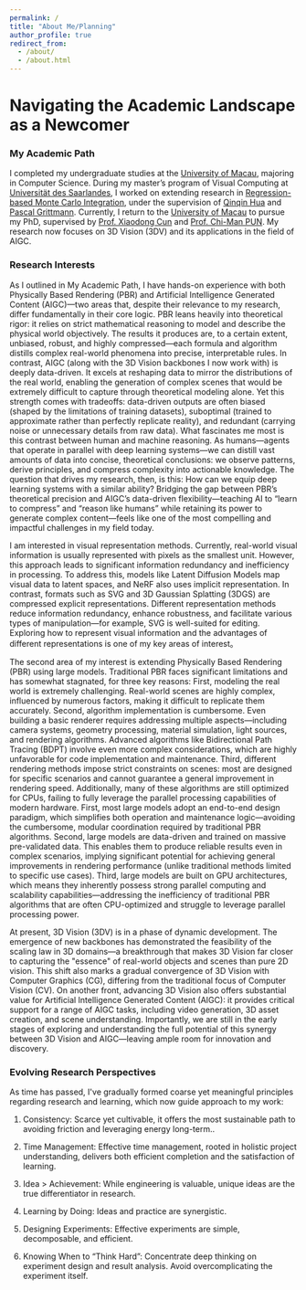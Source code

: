 ```yaml
---
permalink: /
title: "About Me/Planning"
author_profile: true
redirect_from: 
  - /about/
  - /about.html
---
```


# Navigating the Academic Landscape as a Newcomer

### My Academic Path

I completed my undergraduate studies at the [University of Macau](https://www.um.edu.mo/), majoring in Computer Science. During my master’s program of Visual Computing at [Universität des Saarlandes](https://www.uni-saarland.de/), I worked on extending research in [Regression-based Monte Carlo Integration](https://arxiv.org/pdf/2211.07422), under the supervision of [Qinqin Hua](https://qingqin-hua.com/) and [Pascal Grittmann](https://graphics.cg.uni-saarland.de/people/grittmann.html). Currently, I return to the [University of Macau](https://www.um.edu.mo/) to pursue my PhD, supervised by [Prof. Xiaodong Cun](https://vinthony.github.io/academic/) and [Prof. Chi-Man PUN](https://cmpun.github.io/). My research now focuses on 3D Vision (3DV) and its applications in the field of AIGC.

### Research Interests

As I outlined in My Academic Path, I have hands-on experience with both Physically Based Rendering (PBR) and Artificial Intelligence Generated Content (AIGC)—two areas that, despite their relevance to my research, differ fundamentally in their core logic.
PBR leans heavily into theoretical rigor: it relies on strict mathematical reasoning to model and describe the physical world objectively. The results it produces are, to a certain extent, unbiased, robust, and highly compressed—each formula and algorithm distills complex real-world phenomena into precise, interpretable rules. In contrast, AIGC (along with the 3D Vision backbones I now work with) is deeply data-driven. It excels at reshaping data to mirror the distributions of the real world, enabling the generation of complex scenes that would be extremely difficult to capture through theoretical modeling alone. Yet this strength comes with tradeoffs: data-driven outputs are often biased (shaped by the limitations of training datasets), suboptimal (trained to approximate rather than perfectly replicate reality), and redundant (carrying noise or unnecessary details from raw data).
What fascinates me most is this contrast between human and machine reasoning. As humans—agents that operate in parallel with deep learning systems—we can distill vast amounts of data into concise, theoretical conclusions: we observe patterns, derive principles, and compress complexity into actionable knowledge. The question that drives my research, then, is this: How can we equip deep learning systems with a similar ability? Bridging the gap between PBR’s theoretical precision and AIGC’s data-driven flexibility—teaching AI to “learn to compress” and “reason like humans” while retaining its power to generate complex content—feels like one of the most compelling and impactful challenges in my field today.

I am interested in visual representation methods. Currently, real-world visual information is usually represented with pixels as the smallest unit. However, this approach leads to significant information redundancy and inefficiency in processing.
To address this, models like Latent Diffusion Models map visual data to latent spaces, and NeRF also uses implicit representation. In contrast, formats such as SVG and 3D Gaussian Splatting (3DGS) are compressed explicit representations.
Different representation methods reduce information redundancy, enhance robustness, and facilitate various types of manipulation—for example, SVG is well-suited for editing. Exploring how to represent visual information and the advantages of different representations is one of my key areas of interest。

The second area of my interest is extending Physically Based Rendering (PBR) using large models. Traditional PBR faces significant limitations and has somewhat stagnated, for three key reasons:
First, modeling the real world is extremely challenging. Real-world scenes are highly complex, influenced by numerous factors, making it difficult to replicate them accurately.
Second, algorithm implementation is cumbersome. Even building a basic renderer requires addressing multiple aspects—including camera systems, geometry processing, material simulation, light sources, and rendering algorithms. Advanced algorithms like Bidirectional Path Tracing (BDPT) involve even more complex considerations, which are highly unfavorable for code implementation and maintenance.
Third, different rendering methods impose strict constraints on scenes: most are designed for specific scenarios and cannot guarantee a general improvement in rendering speed. Additionally, many of these algorithms are still optimized for CPUs, failing to fully leverage the parallel processing capabilities of modern hardware.
First, most large models adopt an end-to-end design paradigm, which simplifies both operation and maintenance logic—avoiding the cumbersome, modular coordination required by traditional PBR algorithms.
Second, large models are data-driven and trained on massive pre-validated data. This enables them to produce reliable results even in complex scenarios, implying significant potential for achieving general improvements in rendering performance (unlike traditional methods limited to specific use cases).
Third, large models are built on GPU architectures, which means they inherently possess strong parallel computing and scalability capabilities—addressing the inefficiency of traditional PBR algorithms that are often CPU-optimized and struggle to leverage parallel processing power.

At present, 3D Vision (3DV) is in a phase of dynamic development. The emergence of new backbones has demonstrated the feasibility of the scaling law in 3D domains—a breakthrough that makes 3D Vision far closer to capturing the "essence" of real-world objects and scenes than pure 2D vision. This shift also marks a gradual convergence of 3D Vision with Computer Graphics (CG), differing from the traditional focus of Computer Vision (CV).
On another front, advancing 3D Vision also offers substantial value for Artificial Intelligence Generated Content (AIGC): it provides critical support for a range of AIGC tasks, including video generation, 3D asset creation, and scene understanding. Importantly, we are still in the early stages of exploring and understanding the full potential of this synergy between 3D Vision and AIGC—leaving ample room for innovation and discovery.

### Evolving Research Perspectives

As time has passed, I've gradually formed coarse yet meaningful principles regarding research and learning, which now guide approach to my work:

1. Consistency: Scarce yet cultivable, it offers the most sustainable path to avoiding friction and leveraging energy long-term..

2. Time Management: Effective time management, rooted in holistic project understanding, delivers both efficient completion and the satisfaction of learning.

3. Idea > Achievement: While engineering is valuable, unique ideas are the true differentiator in research.

4. Learning by Doing: Ideas and practice are synergistic.

5. Designing Experiments: Effective experiments are simple, decomposable, and efficient.

6. Knowing When to “Think Hard”: Concentrate deep thinking on experiment design and result analysis. Avoid overcomplicating the experiment itself.